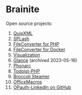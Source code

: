 # Brainite

Open source projects:

1. [QuipXML](https://brainite.org/quipxml/)
1. [SPLash](https://brainite.org/splash/)
1. [FileConverter for PHP](https://brainite.org/php-file-converters/)
1. [FileConverter for Docker](https://brainite.org/fileconverter-docker/)
1. [Visualization](https://brainite.org/visualization/)
1. [Glance](https://brainite.org/glance/) (archived 2023-05-16)
1. [Phonarc](https://brainite.org/phonarc/)
1. [Todoist-PHP](https://brainite.org/todoist-php/)
1. [Broccoli Steamer](https://brainite.org/broccoli-steamer/)
1. [OfficeMacros](https://brainite.org/OfficeMacros/)
1. [OPauth-LinkedIn on GitHub](https://github.com/brainite/linkedin)
